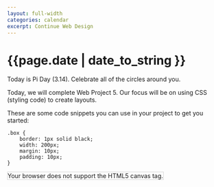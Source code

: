 ```yaml
---
layout: full-width
categories: calendar
excerpt: Continue Web Design
---
```

# {{page.date | date_to_string }} #
<style>

body {
cursor:url('{{site.baseurl}}/img/pie.gif'),auto;

}

</style>


<div class="panel"><p>Today is Pi Day (3.14).  Celebrate all of the circles around you.</p></div>



Today, we will complete Web Project 5.  Our focus will be on using CSS (styling code) to create layouts.


These are some code snippets you can use in your project to get you started:

    .box {
        border: 1px solid black;
        width: 200px;
        margin: 10px;
        padding: 10px;
    }


<canvas id="myCanvas" width="200" height="100" style="border:1px solid #d3d3d3;">
Your browser does not support the HTML5 canvas tag.</canvas>

<script>

var c=document.getElementById("myCanvas");
var ctx=c.getContext("2d");
ctx.beginPath();
ctx.arc(95,50,40,0,2*Math.PI);
ctx.stroke();

</script> 


    
    



